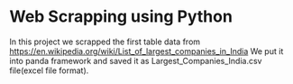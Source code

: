 # Web Scrapping using Python

In this project we scrapped the first  table data from https://en.wikipedia.org/wiki/List_of_largest_companies_in_India 
We put it into panda framework and saved it as Largest_Companies_India.csv file(excel file format).
